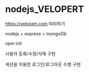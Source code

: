 # nodejs_VELOPERT
https://velopert.com 따라하기

nodejs + express + mongoDb

npm init

사용자 등록/수정/삭제 구현

세션을 이용한 로그인/로그아웃 수행 구현
